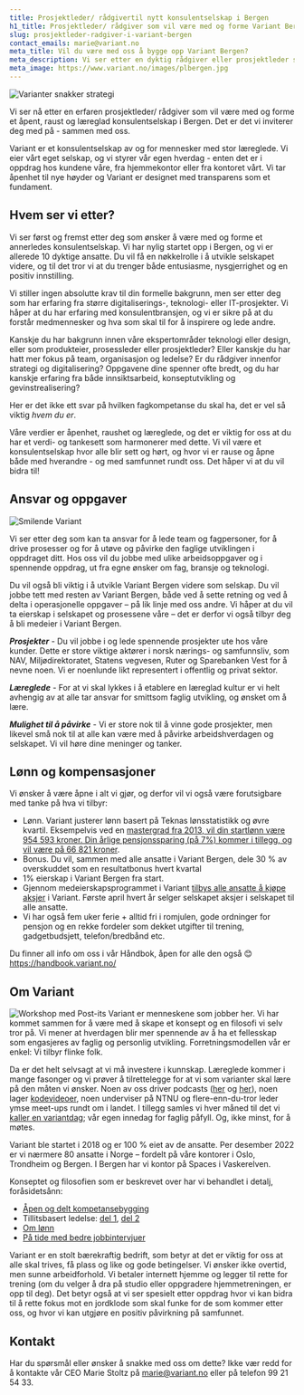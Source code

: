 ```yaml
---
title: Prosjektleder/ rådgivertil nytt konsulentselskap i Bergen
h1_title: Prosjektleder/ rådgiver som vil være med og forme Variant Bergen
slug: prosjektleder-radgiver-i-variant-bergen
contact_emails: marie@variant.no
meta_title: Vil du være med oss å bygge opp Variant Bergen?
meta_description: Vi ser etter en dyktig rådgiver eller prosjektleder som vil være med å bygge Variant Bergen!
meta_image: https://www.variant.no/images/plbergen.jpg
---
```


![Varianter snakker strategi](/images/strategisk-ellen-hilde.png)

Vi ser nå etter en erfaren prosjektleder/ rådgiver som vil være med og forme et åpent, raust og læreglad konsulentselskap i Bergen. Det er det vi inviterer deg med på - sammen med oss.

Variant er et konsulentselskap av og for mennesker med stor læreglede. Vi eier vårt eget selskap, og vi styrer vår egen hverdag - enten det er i oppdrag hos kundene våre, fra hjemmekontor eller fra kontoret vårt. Vi tar åpenhet til nye høyder og Variant er designet med transparens som et fundament.

## Hvem ser vi etter?

Vi ser først og fremst etter deg som ønsker å være med og forme et annerledes konsulentselskap. Vi har nylig startet opp i Bergen, og vi er allerede 10 dyktige ansatte. Du vil få en nøkkelrolle i å utvikle selskapet videre, og til det tror vi at du trenger både entusiasme, nysgjerrighet og en positiv innstilling.

Vi stiller ingen absolutte krav til din formelle bakgrunn, men ser etter deg som har erfaring fra større digitaliserings-, teknologi- eller IT-prosjekter. Vi håper at du har erfaring med konsulentbransjen, og vi er sikre på at du forstår medmennesker og hva som skal til for å inspirere og lede andre.

Kanskje du har bakgrunn innen våre ekspertområder teknologi eller design, eller som produkteier, prosessleder eller prosjektleder? Eller kanskje du har hatt mer fokus på team, organisasjon og ledelse? Er du rådgiver innenfor strategi og digitalisering? Oppgavene dine spenner ofte bredt, og du har kanskje erfaring fra både innsiktsarbeid, konseptutvikling og gevinstrealisering?

Her er det ikke ett svar på hvilken fagkompetanse du skal ha, det er vel så viktig _hvem du er_.

Våre verdier er åpenhet, raushet og læreglede, og det er viktig for oss at du har et verdi- og tankesett som harmonerer med dette. Vi vil være et konsulentselskap hvor alle blir sett og hørt, og hvor vi er rause og åpne både med hverandre - og med samfunnet rundt oss. Det håper vi at du vil bidra til!

## Ansvar og oppgaver

<div class="left blob1"><img alt="Smilende Variant" src="/images/strategisk-ellen.png"/></div>

Vi ser etter deg som kan ta ansvar for å lede team og fagpersoner, for å drive prosesser og for å utøve og påvirke den faglige utviklingen i oppdraget ditt. Hos oss vil du jobbe med ulike arbeidsoppgaver og i spennende oppdrag, ut fra egne ønsker om fag, bransje og teknologi.

Du vil også bli viktig i å utvikle Variant Bergen videre som selskap. Du vil jobbe tett med resten av Variant Bergen, både ved å sette retning og ved å delta i operasjonelle oppgaver – på lik linje med oss andre. Vi håper at du vil ta eierskap i selskapet og prosessene våre – det er derfor vi også tilbyr deg å bli medeier i Variant Bergen.

**_Prosjekter_** - Du vil jobbe i og lede spennende prosjekter ute hos våre kunder. Dette er store viktige aktører i norsk nærings- og samfunnsliv, som NAV, Miljødirektoratet, Statens vegvesen, Ruter og Sparebanken Vest for å nevne noen. Vi er noenlunde likt representert i offentlig og privat sektor.

**_Læreglede_** - For at vi skal lykkes i å etablere en læreglad kultur er vi helt avhengig av at alle tar ansvar for smittsom faglig utvikling, og ønsket om å lære.

**_Mulighet til å påvirke_** - Vi er store nok til å vinne gode prosjekter, men likevel små nok til at alle kan være med å påvirke arbeidshverdagen og selskapet. Vi vil høre dine meninger og tanker.

## Lønn og kompensasjoner

Vi ønsker å være åpne i alt vi gjør, og derfor vil vi også være forutsigbare med tanke på hva vi tilbyr:

- Lønn. Variant justerer lønn basert på Teknas lønsstatistikk og øvre kvartil. Eksempelvis ved en [mastergrad fra 2013, vil din startlønn være 954 593 kroner. Din årlige pensjonssparing (på 7%) kommer i tillegg, og vil være på 66 821 kroner](/kalkulator?year=2013&degree=master).
- Bonus. Du vil, sammen med alle ansatte i Variant Bergen, dele 30 % av overskuddet som en resultatbonus hvert kvartal
- 1% eierskap i Variant Bergen fra start.
- Gjennom medeierskapsprogrammet i Variant [tilbys alle ansatte å kjøpe aksjer](https://blog.variant.no/invitasjon-til-%C3%A5-kj%C3%B8pe-aksjer-i-variant-as-27a29a307cb2) i Variant. Første april hvert år selger selskapet aksjer i selskapet til alle ansatte.
- Vi har også fem uker ferie + alltid fri i romjulen, gode ordninger for pensjon og en rekke fordeler som dekket utgifter til trening, gadgetbudsjett, telefon/bredbånd etc.

Du finner all info om oss i vår Håndbok, åpen for alle den også 😊 https://handbook.variant.no/

## Om Variant

![Workshop med Post-its](/images/strategisk-tonje-hilde-vikas.png)
Variant er menneskene som jobber her. Vi har kommet sammen for å være med å skape et konsept og en filosofi vi selv tror på. Vi mener at hverdagen blir mer spennende av å ha et fellesskap som engasjeres av faglig og personlig utvikling. Forretningsmodellen vår er enkel: Vi tilbyr flinke folk.

Da er det helt selvsagt at vi må investere i kunnskap. Læreglede kommer i mange fasonger og vi prøver å tilrettelegge for at vi som varianter skal lære på den måten vi ønsker. Noen av oss driver podcasts ([her](http://bartjs.io/tag/podcast-episode/) og [her](https://kortslutning.fun/)), noen lager [kodevideoer](https://youtube.com/kodesnutt), noen underviser på NTNU og flere-enn-du-tror leder ymse meet-ups rundt om i landet. I tillegg samles vi hver måned til det vi [kaller en variantdag](https://blog.variant.no/tagged/variantdag); vår egen innedag for faglig påfyll. Og, ikke minst, for å møtes.

Variant ble startet i 2018 og er 100 % eiet av de ansatte. Per desember 2022 er vi nærmere 80 ansatte i Norge – fordelt på våre kontorer i Oslo, Trondheim og Bergen. I Bergen har vi kontor på Spaces i Vaskerelven.

Konseptet og filosofien som er beskrevet over har vi behandlet i detalj, foråsidetsånn:

- [Åpen og delt kompetansebygging](https://blog.variant.no/aapen-og-delt-kompetansebygging-c229771eee93)
- Tillitsbasert ledelse: [del 1](https://blog.variant.no/tillitsbasert-ledelse-del-1-hva-og-hvorfor-86f6aa485cf9), [del 2](https://blog.variant.no/tillitsbasert-ledelse-del-2-sette-retning-449452fcc6a6)
- [Om lønn](https://blog.variant.no/bonusutbetaling-og-l%C3%B8nnsjusteringer-c6d340f0a6d)
- [På tide med bedre jobbintervjuer](https://blog.variant.no/paa-tide-med-bedre-jobbintervjuer-e59f6789a134)

Variant er en stolt bærekraftig bedrift, som betyr at det er viktig for oss at alle skal trives, få plass og like og gode betingelser. Vi ønsker ikke overtid, men sunne arbeidforhold. Vi betaler internett hjemme og legger til rette for trening (om du velger å dra på studio eller oppgradere hjemmetreningen, er opp til deg). Det betyr også at vi ser spesielt etter oppdrag hvor vi kan bidra til å rette fokus mot en jordklode som skal funke for de som kommer etter oss, og hvor vi kan utgjøre en positiv påvirkning på samfunnet.

## Kontakt

Har du spørsmål eller ønsker å snakke med oss om dette? Ikke vær redd for å kontakte vår CEO Marie Stoltz på marie@variant.no eller på telefon 99 21 54 33.
